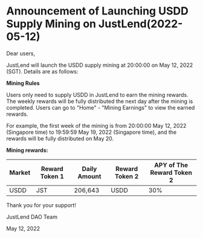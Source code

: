 # Announcement of Launching USDD Supply Mining on JustLend(2022-05-12)

Dear users,

JustLend will launch the USDD supply mining at 20:00:00 on May 12, 2022 (SGT). Details are as follows:

**Mining Rules**

Users only need to supply USDD in JustLend to earn the mining rewards. The weekly rewards will be fully distributed the next day after the mining is completed. Users can go to "Home" - "Mining Earnings" to view the earned rewards.

For example, the first week of the mining is from 20:00:00 May 12, 2022 (Singapore time) to 19:59:59 May 19, 2022 (Singapore time), and the rewards will be fully distributed on May 20.

**Mining rewards:**

| **Market** | **Reward Token 1** | **Daily Amount** | **Reward Token 2** | **APY of The Reward Token 2** |
| ---------- | ------------------ | ---------------- | ------------------ | ----------------------------- |
| USDD       | JST                | 206,643          | USDD               | 30%                           |

Thank you for your support!

JustLend DAO Team

May 12, 2022

